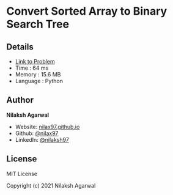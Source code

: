 # Convert Sorted Array to Binary Search Tree


## Details

* [Link to Problem](https://leetcode.com/problems/convert-sorted-array-to-binary-search-tree/)
* Time : 64 ms
* Memory : 15.6 MB
* Language : Python

## Author

**Nilaksh Agarwal**

* Website: [nilax97.github.io](https://nilax97.github.io/)
* Github: [@nilax97](https://github.com/nilax97)
* LinkedIn: [@nilaksh97](https://linkedin.com/in/nilaksh97)

## License

MIT License

Copyright (c) 2021 Nilaksh Agarwal
